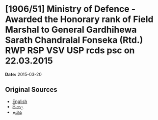 # [1906/51] Ministry of Defence - Awarded the Honorary rank of Field Marshal to General Gardhihewa Sarath Chandralal Fonseka (Rtd.) RWP RSP VSV USP rcds psc on 22.03.2015

**Date:** 2015-03-20

## Original Sources

- [English](https://documents.gov.lk/view/extra-gazettes/2015/3/1906-51_E.pdf)
- [සිංහල](https://documents.gov.lk/view/extra-gazettes/2015/3/1906-51_S.pdf)
- [தமிழ்](https://documents.gov.lk/view/extra-gazettes/2015/3/1906-51_T.pdf)
